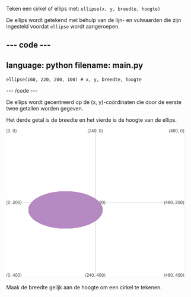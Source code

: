 
Teken een cirkel of ellips met: `ellipse(x, y, breedte, hoogte)`

De ellips wordt getekend met behulp van de lijn- en vulwaarden die zijn ingesteld voordat `ellipse` wordt aangeroepen.

--- code ---
---
language: python
filename: main.py
---

    ellipse(160, 220, 200, 100) # x, y, breedte, hoogte

--- /code ---

De ellips wordt gecentreerd op de (x, y)-coördinaten die door de eerste twee getallen worden gegeven.

Het derde getal is de breedte en het vierde is de hoogte van de ellips.

![Het uitvoergebied met een ellips gecentreerd rond x 160, y 220 met een breedte van 200 en een hoogte van 100](images/example.png)

Maak de breedte gelijk aan de hoogte om een cirkel te tekenen.


